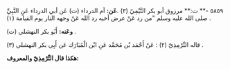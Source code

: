 ٥٨٥٩ -** ت:** مرزوق أبو بكر التَّيْمِيّ (٣) .**عَن:** أم الدرداء (ت) عَن أبي الدرداء عَنِ النَّبِيِّ صلى الله عليه وسلم "من رد عَنْ عرض أخيه رد الله عَنْ وجهه النار يوم القيامة (١) .

**وعَنه:** أَبُو بكر النهشلي (ت) .

قاله التِّرْمِذِيّ (٢) : عَنْ أَحْمَد بْن مُحَمَّد عَنِ ابْن الْمُبَارَك عَن أَبِي بكر النهشلي (٣) .

**هكذا قال التِّرْمِذِيّ والمعروف:**